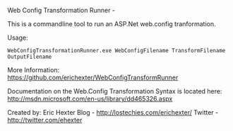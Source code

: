 ﻿Web Config Transformation Runner -

This is a commandline tool to run an ASP.Net web.config tranformation.

Usage:

  	WebConfigTransformationRunner.exe WebConfigFilename TransformFilename OutputFilename

More Information:
		https://github.com/erichexter/WebConfigTransformRunner
		
Documentation on the Web.Config Transformation Syntax is located here: http://msdn.microsoft.com/en-us/library/dd465326.aspx 

Created by:
	Eric Hexter 
		Blog - http://lostechies.com/erichexter/
		Twitter - http://twitter.com/ehexter		
